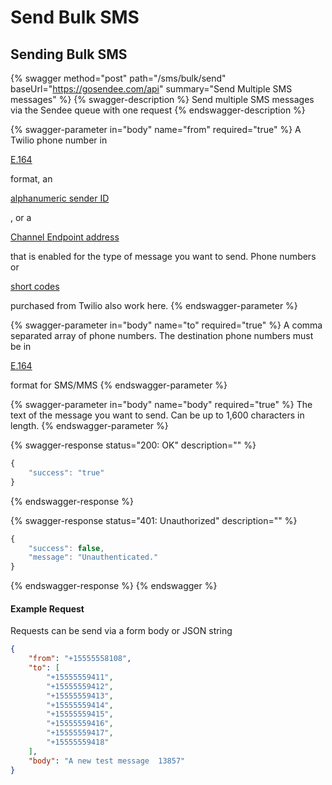 # Send Bulk SMS

## Sending Bulk SMS

{% swagger method="post" path="/sms/bulk/send" baseUrl="https://gosendee.com/api" summary="Send Multiple SMS messages" %}
{% swagger-description %}
Send multiple SMS messages via the Sendee queue with one request
{% endswagger-description %}

{% swagger-parameter in="body" name="from" required="true" %}
A Twilio phone number in 

[E.164](https://www.twilio.com/docs/glossary/what-e164)

 format, an 

[alphanumeric sender ID](https://www.twilio.com/docs/sms/send-messages#use-an-alphanumeric-sender-id)

, or a 

[Channel Endpoint address](https://www.twilio.com/docs/sms/channels#channel-addresses)

 that is enabled for the type of message you want to send. Phone numbers or 

[short codes](https://www.twilio.com/docs/sms/api/short-code)

 purchased from Twilio also work here.
{% endswagger-parameter %}

{% swagger-parameter in="body" name="to" required="true" %}
A comma separated array of phone numbers. The destination phone numbers must be in 

[E.164](https://www.twilio.com/docs/glossary/what-e164)

 format for SMS/MMS
{% endswagger-parameter %}

{% swagger-parameter in="body" name="body" required="true" %}
The text of the message you want to send. Can be up to 1,600 characters in length.
{% endswagger-parameter %}

{% swagger-response status="200: OK" description="" %}
```javascript
{
    "success": "true"
}
```
{% endswagger-response %}

{% swagger-response status="401: Unauthorized" description="" %}
```javascript
{
    "success": false,
    "message": "Unauthenticated."
}
```
{% endswagger-response %}
{% endswagger %}

#### Example Request

Requests can be send via a form body or JSON string

```json
{
    "from": "+15555558108",
    "to": [
        "+15555559411", 
        "+15555559412", 
        "+15555559413", 
        "+15555559414", 
        "+15555559415", 
        "+15555559416", 
        "+15555559417", 
        "+15555559418"
    ],
    "body": "A new test message  13857"
}
```
